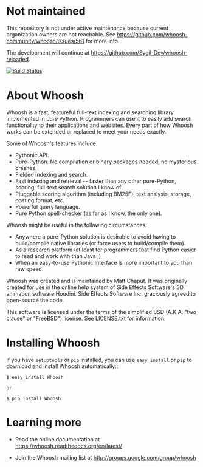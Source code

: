 Not maintained
==============

This repository is not under active maintenance because current organization owners are not reachable. See https://github.com/whoosh-community/whoosh/issues/561 for more info.

The development will continue at https://github.com/Sygil-Dev/whoosh-reloaded.


[![Build Status](https://travis-ci.org/whoosh-community/whoosh.svg?branch=master)](https://travis-ci.org/whoosh-community/whoosh)

About Whoosh
============

Whoosh is a fast, featureful full-text indexing and searching library
implemented in pure Python. Programmers can use it to easily add search
functionality to their applications and websites. Every part of how Whoosh
works can be extended or replaced to meet your needs exactly.

Some of Whoosh's features include:

* Pythonic API.
* Pure-Python. No compilation or binary packages needed, no mysterious crashes.
* Fielded indexing and search.
* Fast indexing and retrieval -- faster than any other pure-Python, scoring,
  full-text search solution I know of.
* Pluggable scoring algorithm (including BM25F), text analysis, storage,
  posting format, etc.
* Powerful query language.
* Pure Python spell-checker (as far as I know, the only one). 

Whoosh might be useful in the following circumstances:

* Anywhere a pure-Python solution is desirable to avoid having to build/compile
  native libraries (or force users to build/compile them).
* As a research platform (at least for programmers that find Python easier to
  read and work with than Java ;)
* When an easy-to-use Pythonic interface is more important to you than raw
  speed. 

Whoosh was created and is maintained by Matt Chaput. It was originally created
for use in the online help system of Side Effects Software's 3D animation
software Houdini. Side Effects Software Inc. graciously agreed to open-source
the code.

This software is licensed under the terms of the simplified BSD (A.K.A. "two
clause" or "FreeBSD") license. See LICENSE.txt for information.

Installing Whoosh
=================

If you have ``setuptools`` or ``pip`` installed, you can use ``easy_install``
or ``pip`` to download and install Whoosh automatically::

    $ easy_install Whoosh

    or

    $ pip install Whoosh

Learning more
=============

* Read the online documentation at https://whoosh.readthedocs.org/en/latest/

* Join the Whoosh mailing list at http://groups.google.com/group/whoosh
